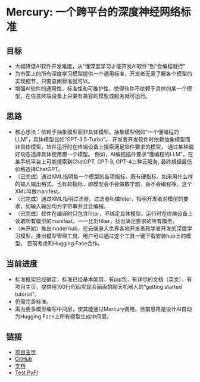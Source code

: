 # Mercury: 一个跨平台的深度神经网络标准

## 目标

- 大幅降低AI软件开发难度，从“懂深度学习才能开发AI软件”到“会编程就行”
- 为市面上的所有深度学习模型提供一个通用标准，开发者无需了解各个模型的实现细节，只要查阅标准就可以。
- 增强AI软件的通用性、标准性和可维护性，使得软件不依赖于具体的某一个模型，在任意终端设备上只要有兼容的模型或服务就可运行。

## 思路

- 核心想法：依赖于抽象模型而非具体模型。抽象模型例如“一个懂编程的LLM”，具体模型比如“GPT-3.5-Turbo”。
开发者开发软件时依赖抽象模型而非具体模型，软件运行时在终端设备上搜索满足软件要求的模型，
通过某种偏好动态选择具体使用哪一个模型。
例如，AI编程插件要求“懂编程的LLM”，在某手机平台上可能搜索到ChatGPT, GPT-3, GPT-4三种云服务, 最终根据最低价格选择ChatGPT。
- （已完成）通过XML指明每一个模型的各项指标，既有硬指标，如采用什么样的输入输出格式，也有软指标，即模型会不会做数学题、会不会编程等。这个XML叫做manifest。
- （已完成）通过XML指明过滤器。过滤器叫做filter，指明开发者对模型的要求，如输入输出均为字符串并且会编程。
- （已完成）软件在编译时只包含filter，不绑定具体模型。运行时在终端设备上读取所有模型的manifest，一一比对filter，找出满足要求的所有模型。
- （未开始）推出model hub，在云端录入世界各地开发者和学者开发的深度学习模型。推出模型管理工具，用户可以通过这个工具一键下载安装hub上的模型。
目前考虑和Hugging Face合作。

## 当前进度

- 标准框架已经确定，标准已经基本能用，有pip包，有详尽的文档（英文），有项目主页，提供用100行代码实现会画画的聊天机器人的“getting started tutorial”。
- 仍需完善标准。
- 需为更多模型编写中间层，使其能通过Mercury调用。目前思路是设计AI自动为Hugging Face上所有模型生成中间层。

## 链接

- [项目主页](https://trent-fellbootman.github.io/mercury.io/)
- [GitHub](https://github.com/Trent-Fellbootman/mercury)
- [文档](https://mercurynn.readthedocs.io/en/latest/)
- [Test PyPI](https://test.pypi.org/project/mercury-nn/)
